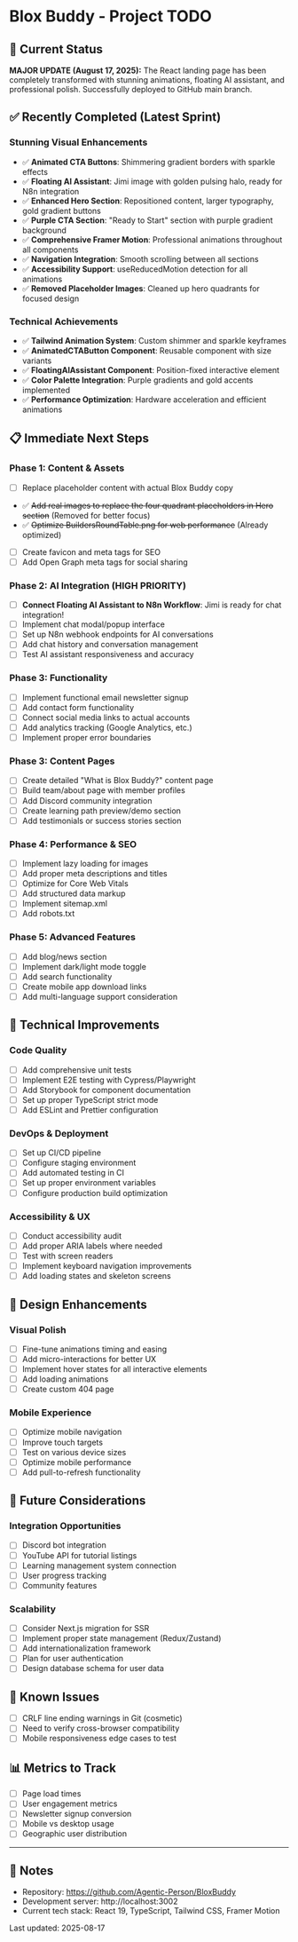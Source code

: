 # Blox Buddy - Project TODO

## 🚀 Current Status
**MAJOR UPDATE (August 17, 2025):** The React landing page has been completely transformed with stunning animations, floating AI assistant, and professional polish. Successfully deployed to GitHub main branch.

## ✅ Recently Completed (Latest Sprint)

### Stunning Visual Enhancements
- ✅ **Animated CTA Buttons**: Shimmering gradient borders with sparkle effects
- ✅ **Floating AI Assistant**: Jimi image with golden pulsing halo, ready for N8n integration
- ✅ **Enhanced Hero Section**: Repositioned content, larger typography, gold gradient buttons
- ✅ **Purple CTA Section**: "Ready to Start" section with purple gradient background
- ✅ **Comprehensive Framer Motion**: Professional animations throughout all components
- ✅ **Navigation Integration**: Smooth scrolling between all sections
- ✅ **Accessibility Support**: useReducedMotion detection for all animations
- ✅ **Removed Placeholder Images**: Cleaned up hero quadrants for focused design

### Technical Achievements
- ✅ **Tailwind Animation System**: Custom shimmer and sparkle keyframes
- ✅ **AnimatedCTAButton Component**: Reusable component with size variants
- ✅ **FloatingAIAssistant Component**: Position-fixed interactive element
- ✅ **Color Palette Integration**: Purple gradients and gold accents implemented
- ✅ **Performance Optimization**: Hardware acceleration and efficient animations

## 📋 Immediate Next Steps

### Phase 1: Content & Assets
- [ ] Replace placeholder content with actual Blox Buddy copy
- ✅ ~~Add real images to replace the four quadrant placeholders in Hero section~~ (Removed for better focus)
- ✅ ~~Optimize BuildersRoundTable.png for web performance~~ (Already optimized)
- [ ] Create favicon and meta tags for SEO
- [ ] Add Open Graph meta tags for social sharing

### Phase 2: AI Integration (HIGH PRIORITY)
- [ ] **Connect Floating AI Assistant to N8n Workflow**: Jimi is ready for chat integration!
- [ ] Implement chat modal/popup interface
- [ ] Set up N8n webhook endpoints for AI conversations
- [ ] Add chat history and conversation management
- [ ] Test AI assistant responsiveness and accuracy

### Phase 3: Functionality  
- [ ] Implement functional email newsletter signup
- [ ] Add contact form functionality
- [ ] Connect social media links to actual accounts
- [ ] Add analytics tracking (Google Analytics, etc.)
- [ ] Implement proper error boundaries

### Phase 3: Content Pages
- [ ] Create detailed "What is Blox Buddy?" content page
- [ ] Build team/about page with member profiles
- [ ] Add Discord community integration
- [ ] Create learning path preview/demo section
- [ ] Add testimonials or success stories section

### Phase 4: Performance & SEO
- [ ] Implement lazy loading for images
- [ ] Add proper meta descriptions and titles
- [ ] Optimize for Core Web Vitals
- [ ] Add structured data markup
- [ ] Implement sitemap.xml
- [ ] Add robots.txt

### Phase 5: Advanced Features
- [ ] Add blog/news section
- [ ] Implement dark/light mode toggle
- [ ] Add search functionality
- [ ] Create mobile app download links
- [ ] Add multi-language support consideration

## 🔧 Technical Improvements

### Code Quality
- [ ] Add comprehensive unit tests
- [ ] Implement E2E testing with Cypress/Playwright
- [ ] Add Storybook for component documentation
- [ ] Set up proper TypeScript strict mode
- [ ] Add ESLint and Prettier configuration

### DevOps & Deployment
- [ ] Set up CI/CD pipeline
- [ ] Configure staging environment
- [ ] Add automated testing in CI
- [ ] Set up proper environment variables
- [ ] Configure production build optimization

### Accessibility & UX
- [ ] Conduct accessibility audit
- [ ] Add proper ARIA labels where needed
- [ ] Test with screen readers
- [ ] Implement keyboard navigation improvements
- [ ] Add loading states and skeleton screens

## 🎨 Design Enhancements

### Visual Polish
- [ ] Fine-tune animations timing and easing
- [ ] Add micro-interactions for better UX
- [ ] Implement hover states for all interactive elements
- [ ] Add loading animations
- [ ] Create custom 404 page

### Mobile Experience
- [ ] Optimize mobile navigation
- [ ] Improve touch targets
- [ ] Test on various device sizes
- [ ] Optimize mobile performance
- [ ] Add pull-to-refresh functionality

## 📱 Future Considerations

### Integration Opportunities
- [ ] Discord bot integration
- [ ] YouTube API for tutorial listings
- [ ] Learning management system connection
- [ ] User progress tracking
- [ ] Community features

### Scalability
- [ ] Consider Next.js migration for SSR
- [ ] Implement proper state management (Redux/Zustand)
- [ ] Add internationalization framework
- [ ] Plan for user authentication
- [ ] Design database schema for user data

## 🐛 Known Issues
- [ ] CRLF line ending warnings in Git (cosmetic)
- [ ] Need to verify cross-browser compatibility
- [ ] Mobile responsiveness edge cases to test

## 📊 Metrics to Track
- [ ] Page load times
- [ ] User engagement metrics
- [ ] Newsletter signup conversion
- [ ] Mobile vs desktop usage
- [ ] Geographic user distribution

---

## 📝 Notes
- Repository: https://github.com/Agentic-Person/BloxBuddy
- Development server: http://localhost:3002
- Current tech stack: React 19, TypeScript, Tailwind CSS, Framer Motion

Last updated: 2025-08-17